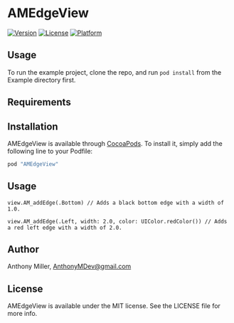 # AMEdgeView

[![Version](https://img.shields.io/cocoapods/v/AMEdgeView.svg?style=flat)](http://cocoapods.org/pods/AMEdgeView)
[![License](https://img.shields.io/cocoapods/l/AMEdgeView.svg?style=flat)](http://cocoapods.org/pods/AMEdgeView)
[![Platform](https://img.shields.io/cocoapods/p/AMEdgeView.svg?style=flat)](http://cocoapods.org/pods/AMEdgeView)

## Usage

To run the example project, clone the repo, and run `pod install` from the Example directory first.

## Requirements

## Installation

AMEdgeView is available through [CocoaPods](http://cocoapods.org). To install
it, simply add the following line to your Podfile:

```ruby
pod "AMEdgeView"
```

## Usage

```
view.AM_addEdge(.Bottom) // Adds a black bottom edge with a width of 1.0.

view.AM_addEdge(.Left, width: 2.0, color: UIColor.redColor()) // Adds a red left edge with a width of 2.0.
```

## Author

Anthony Miller, AnthonyMDev@gmail.com

## License

AMEdgeView is available under the MIT license. See the LICENSE file for more info.

